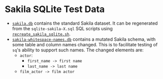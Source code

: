 # Sakila SQLite Test Data

- [`sakila.db`](./sakila.db) contains the standard Sakila dataset. It can be regenerated
  from the `sqlite-sakila-X.sql` SQL scripts
  using [`recreate_sakila_sqlite.sh`](./recreate_sakila_sqlite.sh`).
- [`sakila-whitespace-names.db`](./sakila-whitespace-names.db) contains a mutated Sakila
  schema, with some table and column names changed. This is to facilitate
  testing of `sq`'s ability to support such names. The changed elements are:
  - `actor`:
    - `first_name -> first name`
    - `last_name -> last name`
  - `film_actor -> film actor`
